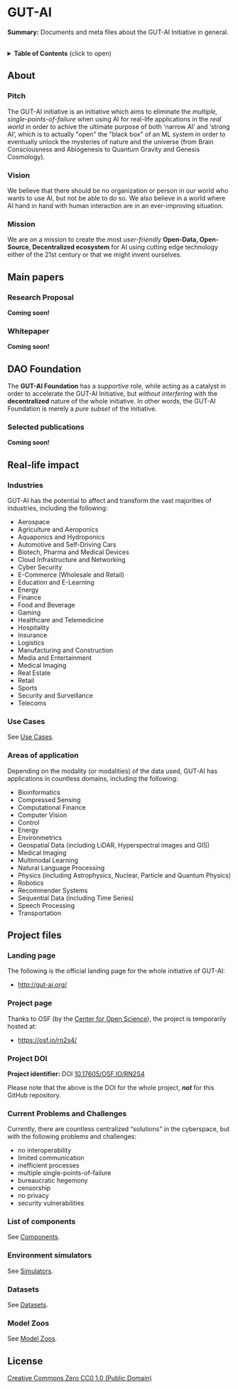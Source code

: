 # GUT-AI


__Summary:__ Documents and meta files about the GUT-AI Initiative in general.
<br><br>

<details>
<summary><b>Table of Contents</b> (click to open)</summary>
<!-- MarkdownTOC -->

* [About](#About)
  * [Pitch](#pitch)
  * [Vision](#vision)
  * [Mission](#mission)
* [Main papers](#main-papers)
  * [Research Proposal](#research-proposal)
  * [Whitepaper](#whitepaper)
  * [Selected publications](#selected-publications)
* [Real-life impact](#real-life-impact)
  * [Industries](#industries)
  * [Use Cases](#use-cases)
  * [Areas of application](#areas-of-application)
* [Project files](#project-files)
  * [Landing page](#landing-page)
  * [Project page](#project-page)
  * [Project DOI](#project-doi)
  * [List of components](#list-of-components)
  * [Environment simulators](#environment-simulators)
  * [Datasets](#datasets)
  * [Model Zoos](#model-zoos)
* [License](#license)

<!-- /MarkdownTOC -->
</details>

## About

### Pitch

The GUT-AI initiative is an initiative which aims to eliminate the *multiple, single-points-of-failure* when using AI for real-life applications in the *real world* in order to achive the ultimate purpose of both ‘narrow AI’ and ‘strong AI’, which is to actually "open" the "black box" of an ML system in order to eventually unlock the mysteries of nature and the universe (from Brain Consciousness and Abiogenesis to Quantum Gravity and Genesis Cosmology). 

### Vision

We believe that there should be no organization or person in our world who wants to use AI, but not be able to do so. We also believe in a world where AI hand in hand with human interaction are in an ever-improving situation.

### Mission

We are on a mission to create the most *user-friendly* __Open-Data, Open-Source, Decentralized ecosystem__ for AI using cutting edge technology either of the 21st century or that we might invent ourselves.

## Main papers

### Research Proposal

__Coming soon!__

### Whitepaper

__Coming soon!__

## DAO Foundation

The __GUT-AI Foundation__ has a *supportive* role, while acting as a catalyst in order to accelerate the GUT-AI Initiative, but *without interfering* with the __decentralized__ nature of the whole initiative. In other words, the GUT-AI Foundation is merely a *pure subset* of the initiative.

### Selected publications

__Coming soon!__

## Real-life impact

### Industries

GUT-AI has the potential to affect and transform the vast majorities of industries, including the following:

- Aerospace
- Agriculture and Aeroponics
- Aquaponics and Hydroponics
- Automotive and Self-Driving Cars
- Biotech, Pharma and Medical Devices
- Cloud Infrastructure and Networking
- Cyber Security
- E-Commerce (Wholesale and Retail)
- Education and E-Learning
- Energy
- Finance
- Food and Beverage
- Gaming
- Healthcare and Telemedicine
- Hospitality
- Insurance
- Logistics
- Manufacturing and Construction  
- Media and Entertainment
- Medical Imaging
- Real Estate
- Retail
- Sports
- Security and Surveillance
- Telecoms

### Use Cases

See [Use Cases](use_cases).

### Areas of application

Depending on the modality (or modalities) of the data used, GUT-AI has applications in countless domains, including the following:

- Bioinformatics
- Compressed Sensing
- Computational Finance
- Computer Vision
- Control
- Energy
- Environmetrics
- Geospatial Data (including LiDAR, Hyperspectral images and GIS)
- Medical Imaging
- Multimodal Learning
- Natural Language Processing
- Physics (including Astrophysics, Nuclear, Particle and Quantum Physics)
- Robotics
- Recommender Systems
- Sequential Data (including Time Series)
- Speech Processing
- Transportation

## Project files

### Landing page

The following is the official landing page for the whole initiative of GUT-AI:
- http://gut-ai.org/

### Project page

Thanks to OSF (by the [Center for Open Science](https://www.cos.io/)), the project is temporarily hosted at:
- https://osf.io/rn2s4/

### Project DOI

__Project identifier:__ DOI [10.17605/OSF.IO/RN2S4](https://osf.io/rn2s4/)

Please note that the above is the DOI for the whole project, __*not*__ for this GitHub repository.

### Current Problems and Challenges

Currently, there are countless centralized “solutions” in the cyberspace, but with the following problems and challenges: 
* no interoperability
* limited communication
* inefficient processes
* multiple single-points-of-failure
* bureaucratic hegemony
* censorship
* no privacy
* security vulnerabilities

### List of components

See [Components](components).

### Environment simulators

See [Simulators](simulators).

### Datasets

See [Datasets](datasets).

### Model Zoos

See [Model Zoos](model_zoos).

## License

[Creative Commons Zero CC0 1.0 (Public Domain)](LICENSE)
